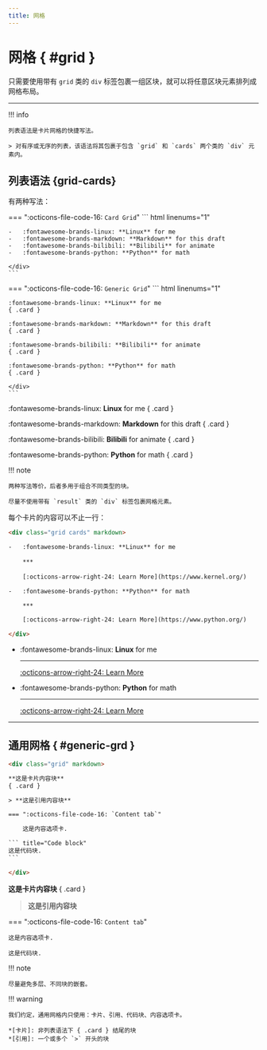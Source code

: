 ```yaml
---
title: 网格
---
```


网格 { #grid }
==============

只需要使用带有 `grid` 类的 `div` 标签包裹一组区块，就可以将任意区块元素排列成网格布局。

***

!!! info 

    列表语法是卡片网格的快捷写法。
 
    > 对有序或无序的列表，该语法将其包裹于包含 `grid` 和 `cards` 两个类的 `div` 元素内。

列表语法 {grid-cards}
---------------------

有两种写法：

=== ":octicons-file-code-16: `Card Grid`"
    ``` html linenums="1"
    <div class="grid cards" markdown>
    
    -   :fontawesome-brands-linux: **Linux** for me
    -   :fontawesome-brands-markdown: **Markdown** for this draft
    -   :fontawesome-brands-bilibili: **Bilibili** for animate
    -   :fontawesome-brands-python: **Python** for math
    
    </div>
    ```
    
=== ":octicons-file-code-16: `Generic Grid`"
    ``` html linenums="1"
    <div class="grid" markdown>
    
    :fontawesome-brands-linux: **Linux** for me
    { .card }
    
    :fontawesome-brands-markdown: **Markdown** for this draft
    { .card }
    
    :fontawesome-brands-bilibili: **Bilibili** for animate
    { .card }
    
    :fontawesome-brands-python: **Python** for math
    { .card }
    
    </div>
    ```

<div class="grid" markdown>

:fontawesome-brands-linux: **Linux** for me
{ .card }

:fontawesome-brands-markdown: **Markdown** for this draft
{ .card }

:fontawesome-brands-bilibili: **Bilibili** for animate
{ .card }

:fontawesome-brands-python: **Python** for math
{ .card }

</div>

!!! note

    两种写法等价，后者多用于组合不同类型的块。
    
    尽量不使用带有 `result` 类的 `div` 标签包裹网格元素。

每个卡片的内容可以不止一行：

``` html linenums="1"
<div class="grid cards" markdown>

-   :fontawesome-brands-linux: **Linux** for me
   
    ***
   
    [:octicons-arrow-right-24: Learn More](https://www.kernel.org/)

-   :fontawesome-brands-python: **Python** for math

    ***

    [:octicons-arrow-right-24: Learn More](https://www.python.org/)

</div>
```

<div class="grid cards" markdown>

-   :fontawesome-brands-linux: **Linux** for me
   
    ***
   
    [:octicons-arrow-right-24: Learn More](https://www.kernel.org/)

-   :fontawesome-brands-python: **Python** for math

    ***

    [:octicons-arrow-right-24: Learn More](https://www.python.org/)

</div>

***

通用网格 { #generic-grd }
-------------------------

```` html linenums="1"
<div class="grid" markdown>

**这是卡片内容块** 
{ .card }

> **这是引用内容块** 

=== ":octicons-file-code-16: `Content tab`"

    这是内容选项卡.

``` title="Code block"
这是代码块.
```

</div>
````

<div class="grid" markdown>

**这是卡片内容块** 
{ .card }

> **这是引用内容块** 

=== ":octicons-file-code-16: `Content tab`"

    这是内容选项卡.

``` title="Code block"
这是代码块.
```

</div>

!!! note

    尽量避免多层、不同块的嵌套。

!!! warning

    我们约定，通用网格内只使用：卡片、引用、代码块、内容选项卡。
    
    *[卡片]: 非列表语法下 { .card } 结尾的块
    *[引用]: 一个或多个 `>` 开头的块

